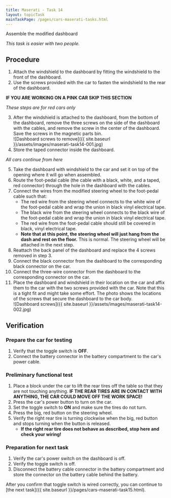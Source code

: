 ```yaml
---
title: Maserati - Task 14
layout: topicTask
mainTaskPage: /pages/cars-maserati-tasks.html
---
```


Assemble the modified dashboard

_This task is easier with two people._

## Procedure

1. Attach the windshield to the dashboard by fitting the windshield to the front of the dashboard.
2. Use the screws provided with the car to fasten the windshield to the rear of the dashboard.

**IF YOU ARE WORKING ON A PINK CAR SKIP THIS SECTION**

_These steps are for red cars only_

3. After the windshield is attached to the dashboard, from the bottom of the dashboard, remove the three screws on the side of the dashboard with the cables, and remove the screw in the center of the dashboard. Save the screws in the magnetic parts bin.<br>![Dashboard screws to remove]({{ site.baseurl }}/assets/images/maserati-task14-001.jpg)
4. Store the taped connector inside the dashboard.

_All cars continue from here_

5. Take the dashboard with windshield to the car and set it on top of the opening where it will go when assembled.
6. Route the foot-pedal cable (the cable with a black, white, and a taped, red connector) through the hole in the dashboard with the cables.
7. Connect the wires from the modified steering wheel to the foot-pedal cable such that:
	* The red wire from the steering wheel connects to the white wire of the foot-pedal cable and wrap the union in black vinyl electrical tape.
	* The black wire from the steering wheel connects to the black wire of the foot-pedal cable and wrap the union in black vinyl electrical tape.
	* The red wire from the foot-pedal cable should still be covered in black, vinyl electrical tape.
	* **Note that at this point, the steering wheel will just hang from the dash and rest on the floor.** This is normal. The steering wheel will be attached in the next step.
8. Reattach the back panel of the dashboard and replace the 4 screws removed in step 3.
9. Connect the black connector from the dashboard to the corresponding black connector on the car.
10. Connect the three-wire connector from the dashboard to the corresponding connector on the car.
11. Place the dashboard and windshield in their location on the car and affix them to the car with the two screws provided with the car. Note that this is a tight fit and might take some effort. The photo shows the locations of the screws that secure the dashboard to the car body.<br>![Dashboard screws]({{ site.baseurl }}/assets/images/maserati-task14-002.jpg)

## Verification

### Prepare the car for testing 
1. Verify that the toggle switch is **OFF**.
2. Connect the battery connector in the battery compartment to the car's power cable.

### Preliminary functional test

1. Place a block under the car to lift the rear tires off the table so that they are not touching anything. **IF THE REAR TIRES ARE IN CONTACT WITH ANYTHING, THE CAR COULD MOVE OFF THE WORK SPACE!**
2. Press the car's power button to turn on the car.
3. Set the toggle switch to **ON** and make sure the tires do not turn.
4. Press the big, red button on the steering wheel.
5. Verify the right rear tire is turning clockwise when the big, red button and stops turning when the button is released.
	* **If the right rear tire does not behave as described, stop here and check your wiring!**

### Preparation for next task

1. Verify the car's power switch on the dashboard is off.
2. Verify the toggle switch is off.
3. Disconnect the battery cable connector in the battery compartment and store the connector on the battery cable behind the battery.

After you confirm that toggle switch is wired correctly, you can continue to [the next task]({{ site.baseurl }}/pages/cars-maserati-task15.html).
